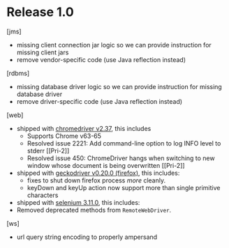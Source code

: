 # Release 1.0

[jms]
- missing client connection jar logic so we can provide instruction for missing client jars
- remove vendor-specific code (use Java reflection instead)

[rdbms]
- missing database driver logic so we can provide instruction for missing database driver
- remove driver-specific code (use Java reflection instead)

[web]
- shipped with [chromedriver v2.37](https://chromedriver.storage.googleapis.com/2.37/notes.txt), this includes
	- Supports Chrome v63-65
	- Resolved issue 2221: Add command-line option to log INFO level to stderr [[Pri-2]]
	- Resolved issue  450: ChromeDriver hangs when switching to new window whose document is being overwritten [[Pri-2]]
- shipped with [geckodriver v0.20.0 (firefox)](https://github.com/mozilla/geckodriver/releases/tag/v0.20.0), 
 this includes:
	- fixes to shut down firefox process _more_ cleanly.
	- keyDown and keyUp action now support more than single primitive characters
- shipped with [selenium 3.11.0](https://raw.githubusercontent.com/SeleniumHQ/selenium/master/java/CHANGELOG),
 this includes:
 - Removed deprecated methods from `RemoteWebDriver`.

[ws]
- url query string encoding to properly ampersand
